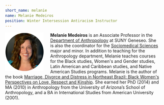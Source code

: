 ```yaml
---
short_name: melanie
name: Melanie Medeiros
position: Winter Intersession Antiracism Instructor
---
```

<img src="/images/medeiros.png" alt="Melanie Medeiros" style="width:25%;float:left;padding-right:1.5em;" />

**Melanie Medeiros** is an Associate Professor in the [Department of Anthropology](https://www.geneseo.edu/anthropology) at SUNY Geneseo. She is also the coordinator for the [Sociomedical Sciences](https://www.geneseo.edu/sociomedical_sciences) major and minor. In addition to teaching for the Anthropology department, Melanie teaches courses for the Black studies, Women's and Gender studies, Latin American and Caribbean studies, and Native American Studies programs. Melanie is the author of the book [Marriage, Divorce and Distress in Northeast Brazil: Black Women's Perspectives on Love, Respect and Kinship](https://www.rutgersuniversitypress.org/marriage-divorce-and-distress-in-northeast-brazil/9780813588254). She earned her PhD (2014) and MA (2010) in Anthropology from the University of Arizona’s School of Anthropology, and a BA in International Studies from American University (2001). 

